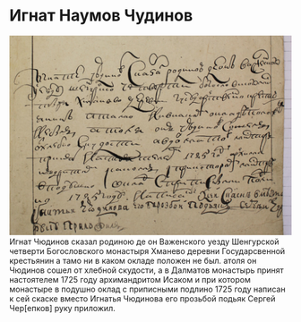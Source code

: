# Игнат Наумов Чудинов
![Игнат Наумов Чудинов 1743г.](%D0%98%D0%B3%D0%BD%D0%B0%D1%82%20%D0%A7%D1%83%D0%B4%D0%B8%D0%BD%D0%BE%D0%B2%201743.jpg?raw=true)
Игнат Чюдинов сказал родиною де он Важенского уезду Шенгурской четверти Богословского монастыря Хманево деревни Государсвенной крестьянин а тамо ни в каком окладе положен не был. атоля он Чюдинов сошел от хлебной скудости, а в Далматов монастырь принят настоятелем 1725 году архимандритом Исаком и при котором монастыре в подушно оклад с приписными подлино 1725 году написан к сей скаске вместо Игнатья Чюдинова его прозьбой подьяк Сергей Чер[епков] руку приложил.